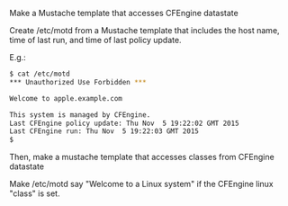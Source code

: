 Make a Mustache template that accesses CFEngine datastate

Create /etc/motd from a Mustache template that includes the host name,
time of last run, and time of last policy update.

E.g.:

```bash
$ cat /etc/motd
*** Unauthorized Use Forbidden ***

Welcome to apple.example.com

This system is managed by CFEngine.
Last CFEngine policy update: Thu Nov  5 19:22:02 GMT 2015
Last CFEngine run: Thu Nov  5 19:22:03 GMT 2015
$
```

Then, make a mustache template that accesses classes from CFEngine datastate

Make /etc/motd say "Welcome to a Linux system" if the CFEngine linux "class" is set.


